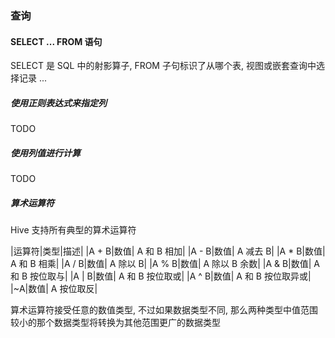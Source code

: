 ### 查询

#### SELECT ... FROM 语句
SELECT 是 SQL 中的射影算子, FROM 子句标识了从哪个表, 视图或嵌套查询中选择记录
...

##### 使用正则表达式来指定列
TODO

##### 使用列值进行计算
TODO

##### 算术运算符
Hive 支持所有典型的算术运算符

|运算符|类型|描述|
|A + B|数值| A 和 B 相加|
|A - B|数值| A 减去 B|
|A * B|数值| A 和 B 相乘|
|A / B|数值| A 除以 B|
|A % B|数值| A 除以 B 余数|
|A & B|数值| A 和 B 按位取与|
|A | B|数值| A 和 B 按位取或|
|A ^ B|数值| A 和 B 按位取异或|
|~A|数值| A 按位取反|

算术运算符接受任意的数值类型, 不过如果数据类型不同, 那么两种类型中值范围较小的那个数据类型将转换为其他范围更广的数据类型
